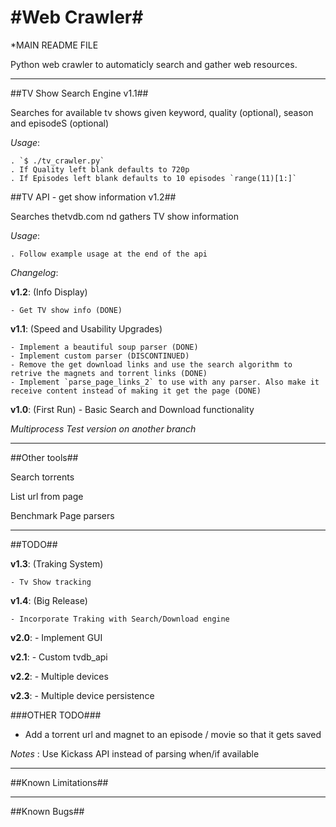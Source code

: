 #Web Crawler#
================================

*MAIN README FILE

Python web crawler to automaticly search and gather web resources.

--------------------------------

##TV Show Search Engine v1.1##

Searches for available tv shows given keyword, quality (optional), season and episodeS (optional)

*Usage*:

	. `$ ./tv_crawler.py`
	. If Quality left blank defaults to 720p
	. If Episodes left blank defaults to 10 episodes `range(11)[1:]`

##TV API - get show information v1.2##

Searches thetvdb.com nd gathers TV show information

*Usage*:
	
	. Follow example usage at the end of the api
	

*Changelog*:

**v1.2**: (Info Display)

	- Get TV show info (DONE)

**v1.1**: (Speed and Usability Upgrades)

	- Implement a beautiful soup parser (DONE)
	- Implement custom parser (DISCONTINUED)
	- Remove the get download links and use the search algorithm to retrive the magnets and torrent links (DONE)
	- Implement `parse_page_links_2` to use with any parser. Also make it receive content instead of making it get the page (DONE)

**v1.0**: (First Run)
	- Basic Search and Download functionality


*Multiprocess Test version on another branch*

--------------------------------

##Other tools##

Search torrents

List url from page

Benchmark Page parsers

--------------------------------

##TODO##

**v1.3**: (Traking System)

	- Tv Show tracking 

**v1.4**: (Big Release)

	- Incorporate Traking with Search/Download engine

**v2.0**:
	- Implement GUI

**v2.1**:
	- Custom tvdb_api

**v2.2**:
	- Multiple devices

**v2.3**:
	- Multiple device persistence

###OTHER TODO###

- Add a torrent url and magnet to an episode / movie so that it gets saved

*Notes* : Use Kickass API instead of parsing when/if available



--------------------------------

##Known Limitations##

--------------------------------
##Known Bugs##
